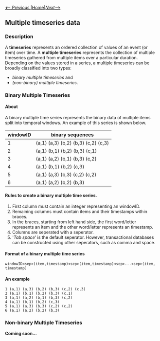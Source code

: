 [__<--__ Previous ](spatialDatabase.html)|[Home](timeSeries.html)|[_Next_-->](denseDataFrame.html)

## Multiple timeseries data

### Description
A __timeseries__ represents an  ordered collection of values of an event (or item) over time. 
A __multiple timeseries__ represents the collection of multiple timeseries gathered from multiple items over a particular duration.
Depending on the values stored in a series, a multiple timeseries can be broadly classified into two types: 
- _binary multiple timeseries_ and 
- _(non-binary) multiple timeseries_. 

### Binary Multiple Timeseries
#### About
A binary multiple time series represents the binary data of multiple items split into temporal windows.
An example of this series is shown below. 

| windowID | binary sequences                    |
|----------|-------------------------------------|
| 1        | (a,1) (a,3) (b,2) (b,3) (c,2) (c,3) |
| 2        | (a,1) (b,1) (b,2) (b,3) (c,1)       |
| 3        | (a,1) (a,2) (b,1) (b,3) (c,2)       |
| 4        | (a,1) (b,1) (b,2) (c,3)             |
| 5        | (a,1) (a,3) (b,3) (c,2) (c,2)       |
| 6        | (a,1) (a,2) (b,2) (b,3)             |
 
#### Rules to create a binary multiple time series.
1. First column must contain an integer representing an windowID. 
2. Remaining columns must contain items and their timestamps within braces.
3. In the braces, starting from left hand side, the first word/letter represents an item and the other word/letter represents an timestamp.
3. Columns are seperated with a seperator. 
4. '_Tab space_' is the default seperator.   However, transactional databases can be constructed using other seperators, such as comma and space.

#### Format of a binary multiple time series
 
    windowID<sep>(item,timestamp)<sep>(item,timestamp)<sep>...<sep>(item, timestamp)

#### An example

    1 (a,1) (a,3) (b,2) (b,3) (c,2) (c,3)
    2 (a,1) (b,1) (b,2) (b,3) (c,1)
    3 (a,1) (a,2) (b,1) (b,3) (c,2)
    4 (a,1) (b,1) (b,2) (c,3)
    5 (a,1) (a,3) (b,3) (c,2) (c,2)
    6 (a,1) (a,2) (b,2) (b,3)
 
### Non-binary Multiple Timeseries
 __Coming soon...__
